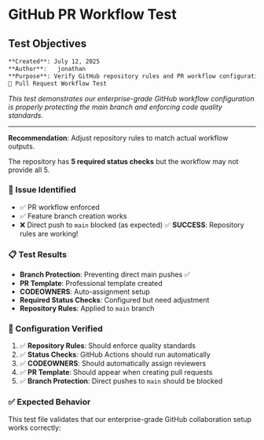 # GitHub PR Workflow Test

## Test Objectives

```sh
**Created**: July 12, 2025
**Author**:   jonathan
**Purpose**: Verify GitHub repository rules and PR workflow configuration
🧪 Pull Request Workflow Test
```

*This test demonstrates our enterprise-grade GitHub workflow configuration is properly protecting the main branch and enforcing code quality standards.*

---

**Recommendation**: Adjust repository rules to match actual workflow outputs.

The repository has **5 required status checks** but the workflow may not provide all 5.

### 🚨 Issue Identified

- ✅ PR workflow enforced
- ✅ Feature branch creation works
- ❌ Direct push to `main` blocked (as expected)
   ✅ **SUCCESS**: Repository rules are working!

### 📋 Test Results

- **Branch Protection**: Preventing direct main pushes ✅
- **PR Template**: Professional template created
- **CODEOWNERS**: Auto-assignment setup
- **Required Status Checks**: Configured but need adjustment
- **Repository Rules**: Applied to `main` branch

### 🔧 Configuration Verified

1. ✅ **Repository Rules**: Should enforce quality standards
2. ✅ **Status Checks**: GitHub Actions should run automatically
3. ✅ **CODEOWNERS**: Should automatically assign reviewers
4. ✅ **PR Template**: Should appear when creating pull requests
5. ✅ **Branch Protection**: Direct pushes to `main` should be blocked

### ✅ Expected Behavior

This test file validates that our enterprise-grade GitHub collaboration setup works correctly: